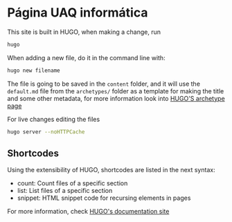 # Página UAQ informática

This site is built in HUGO, when making a change, run

```sh
hugo
```

When adding a new file, do it in the command line with:

```sh
hugo new filename
```

The file is going to be saved in the `content` folder, and it will use the `default.md` file from the `archetypes/` folder as a template for making the title and some other metadata, for more information look into [HUGO'S archetype page](https://gohugo.io/content-management/archetypes/)

For live changes editing the files

```sh
hugo server --noHTTPCache
```

## Shortcodes

Using the extensibility of HUGO, shortcodes are listed in the next syntax:

- count: Count files of a specific section
- list: List files of a specific section
- snippet: HTML snippet code for recursing elements in pages

For more information, check [HUGO's documentation site](https://gohugo.io/documentation/)
